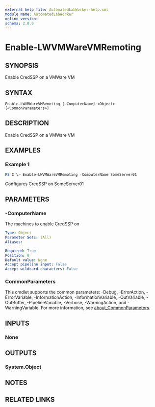 ```yaml
---
external help file: AutomatedLabWorker-help.xml
Module Name: AutomatedLabWorker
online version:
schema: 2.0.0
---
```


# Enable-LWVMWareVMRemoting

## SYNOPSIS
Enable CredSSP on a VMWare VM

## SYNTAX

```
Enable-LWVMWareVMRemoting [-ComputerName] <Object> [<CommonParameters>]
```

## DESCRIPTION
Enable CredSSP on a VMWare VM

## EXAMPLES

### Example 1
```powershell
PS C:\> Enable-LWVMWareVMRemoting -ComputerName SomeServer01
```

Configures CredSSP on SomeServer01

## PARAMETERS

### -ComputerName
The machines to enable CredSSP on

```yaml
Type: Object
Parameter Sets: (All)
Aliases:

Required: True
Position: 0
Default value: None
Accept pipeline input: False
Accept wildcard characters: False
```

### CommonParameters
This cmdlet supports the common parameters: -Debug, -ErrorAction, -ErrorVariable, -InformationAction, -InformationVariable, -OutVariable, -OutBuffer, -PipelineVariable, -Verbose, -WarningAction, and -WarningVariable. For more information, see [about_CommonParameters](http://go.microsoft.com/fwlink/?LinkID=113216).

## INPUTS

### None
## OUTPUTS

### System.Object
## NOTES

## RELATED LINKS
